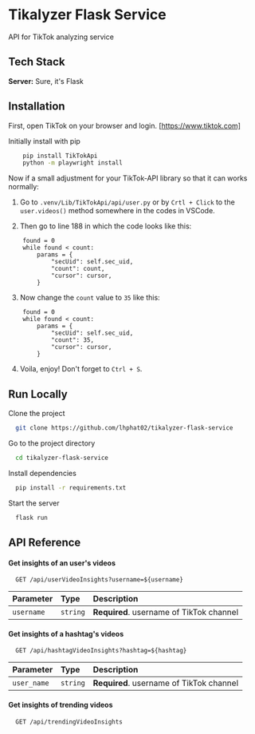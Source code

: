 # Tikalyzer Flask Service

API for TikTok analyzing service

## Tech Stack

**Server:** Sure, it's Flask

## Installation

First, open TikTok on your browser and login. [https://www.tiktok.com]

Initially install with pip

```bash
    pip install TikTokApi
    python -m playwright install

```

Now if a small adjustment for your TikTok-API library so that it can works normally:

1. Go to `.venv/Lib/TikTokApi/api/user.py` or by `Crtl + Click` to the `user.videos()` method somewhere in the codes in VSCode.

2. Then go to line 188 in which the code looks like this:

```
    found = 0
    while found < count:
        params = {
            "secUid": self.sec_uid,
            "count": count,
            "cursor": cursor,
        }
```

3. Now change the `count` value to `35` like this:

```
    found = 0
    while found < count:
        params = {
            "secUid": self.sec_uid,
            "count": 35,
            "cursor": cursor,
        }
```

4. Voila, enjoy! Don't forget to `Ctrl + S`.

## Run Locally

Clone the project

```bash
  git clone https://github.com/lhphat02/tikalyzer-flask-service
```

Go to the project directory

```bash
  cd tikalyzer-flask-service
```

Install dependencies

```bash
  pip install -r requirements.txt
```

Start the server

```bash
  flask run
```

## API Reference

#### Get insights of an user's videos

```http
  GET /api/userVideoInsights?username=${username}
```

| Parameter  | Type     | Description                              |
| :--------- | :------- | :--------------------------------------- |
| `username` | `string` | **Required**. username of TikTok channel |

#### Get insights of a hashtag's videos

```http
  GET /api/hashtagVideoInsights?hashtag=${hashtag}
```

| Parameter   | Type     | Description                              |
| :---------- | :------- | :--------------------------------------- |
| `user_name` | `string` | **Required**. username of TikTok channel |

#### Get insights of trending videos

```http
  GET /api/trendingVideoInsights
```

